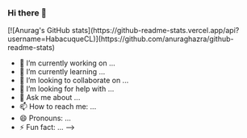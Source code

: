 ### Hi there 👋

<div>
  [![Anurag's GitHub stats](https://github-readme-stats.vercel.app/api?username=HabacuqueCL)](https://github.com/anuraghazra/github-readme-stats)
</div>



- 🔭 I’m currently working on ...
- 🌱 I’m currently learning ...
- 👯 I’m looking to collaborate on ...
- 🤔 I’m looking for help with ...
- 💬 Ask me about ...
- 📫 How to reach me: ...
- 😄 Pronouns: ...
- ⚡ Fun fact: ...
-->
